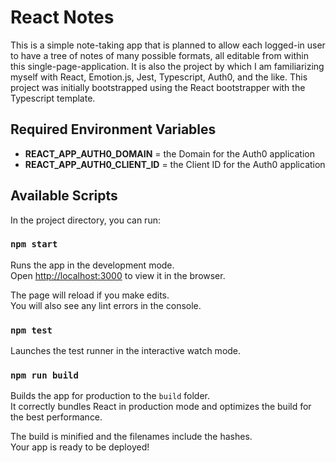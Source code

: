 # React Notes

This is a simple note-taking app that is planned to allow each logged-in user to have a tree of notes of many possible formats, all editable from within this single-page-application. It is also the project by which I am familiarizing myself with React, Emotion.js, Jest, Typescript, Auth0, and the like. This project was initially bootstrapped using the React bootstrapper with the Typescript template. 

## Required Environment Variables
 - **REACT_APP_AUTH0_DOMAIN** = the Domain for the Auth0 application
 - **REACT_APP_AUTH0_CLIENT_ID** = the Client ID for the Auth0 application

## Available Scripts

In the project directory, you can run:

### `npm start`

Runs the app in the development mode.\
Open [http://localhost:3000](http://localhost:3000) to view it in the browser.

The page will reload if you make edits.\
You will also see any lint errors in the console.

### `npm test`

Launches the test runner in the interactive watch mode.
### `npm run build`

Builds the app for production to the `build` folder.\
It correctly bundles React in production mode and optimizes the build for the best performance.

The build is minified and the filenames include the hashes.\
Your app is ready to be deployed!